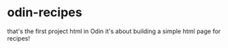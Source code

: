 # odin-recipes
that's the first project html in Odin it's about building a simple html page for recipes!